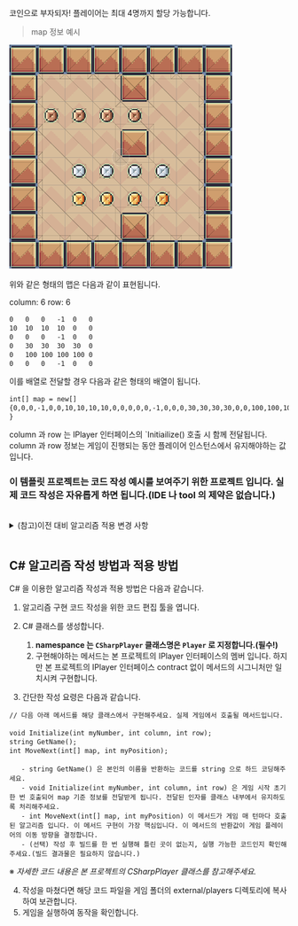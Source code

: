 코인으로 부자되자!
플레이어는 최대 4명까지 할당 가능합니다.

> map 정보 예시

![Alt text](./samples/6x6_play.png)

위와 같은 형태의 맵은 다음과 같이 표현됩니다.

column: 6
row: 6
```
0	0	0	-1	0	0
10	10	10	10	0	0
0	0	0	-1	0	0
0	30	30	30	30	0
0	100	100	100	100	0
0	0	0	-1	0	0
```

이를 배열로 전달할 경우 다음과 같은 형태의 배열이 됩니다.
```
int[] map = new[] {0,0,0,-1,0,0,10,10,10,10,0,0,0,0,0,-1,0,0,0,30,30,30,30,0,0,100,100,100,100,0,0,0,0,-1,0,0 }
```

column 과 row 는 IPlayer 인터페이스의 `Initiailize() 호출 시 함께 전달됩니다.
column 과 row 정보는 게임이 진행되는 동안 플레이어 인스턴스에서 유지해야하는 값입니다.

### 이 템플릿 프로젝트는 코드 작성 예시를 보여주기 위한 프로젝트 입니다. 실제 코드 작성은 자유롭게 하면 됩니다.(IDE 나 tool 의 제약은 없습니다.)

</br>

<details>
<summary>(참고)이전 대비 알고리즘 적용 변경 사항</summary>

## 더이상 dll 파일이 필요하지 않습니다.

> ~IPlayer 인터페이스를 구현하여 빌드한 다음 어셈블리(dll 파일)을 externals/players 에 보관합니다.~ 

20240303_dynamic_load 이후 변경 사항.(https://github.com/shwlee/algo/releases)
- C# 코드 작성 후 해당 cs 파일을 `external/players` 폴더에 위치시키면 게임에서 자동 로딩됩니다.
- 따라서 별도의 어셈블리 빌드가 필요하지 않습니다.

</details>

</br>

## C# 알고리즘 작성 방법과 적용 방법

C# 을 이용한 알고리즘 작성과 적용 방법은 다음과 같습니다.
1. 알고리즘 구현 코드 작성을 위한 코드 편집 툴을 엽니다.
2. C# 클래스를 생성합니다.
   1) **namespance 는 `CSharpPlayer` 클래스명은 `Player` 로 지정합니다.(필수!)**
   2) 구현해야하는 메서드는 본 프로젝트의 IPlayer 인터페이스의 멤버 입니다. 하지만 본 프로젝트의 IPlayer 인터페이스 contract 없이 메서드의 시그니처만 일치시켜 구현합니다.   

3. 간단한 작성 요령은 다음과 같습니다.
```
// 다음 아래 메서드를 해당 클래스에서 구현해주세요. 실제 게임에서 호출될 메서드입니다.

void Initialize(int myNumber, int column, int row);
string GetName();
int MoveNext(int[] map, int myPosition);

   - string GetName() 은 본인의 이름을 반환하는 코드를 string 으로 하드 코딩해주세요.
   - void Initialize(int myNumber, int column, int row) 은 게임 시작 초기 한 번 호출되어 map 기준 정보를 전달받게 됩니다. 전달된 인자를 클래스 내부에서 유지하도록 처리해주세요.
   - int MoveNext(int[] map, int myPosition) 이 메서드가 게임 매 턴마다 호출된 알고리즘 입니다. 이 메서드 구현이 가장 핵심입니다. 이 메서드의 반환값이 게임 플레이어의 이동 방향을 결정합니다.
   - (선택) 작성 후 빌드를 한 번 실행해 틀린 곳이 없는지, 실행 가능한 코드인지 확인해 주세요.(빌드 결과물은 필요하지 않습니다.)
```   

 ※ _자세한 코드 내용은 본 프로젝트의 CSharpPlayer 클래스를 참고해주세요._

4. 작성을 마쳤다면 해당 코드 파일을 게임 폴더의 external/players 디렉토리에 복사하여 보관합니다.
5. 게임을 실행하여 동작을 확인합니다.


